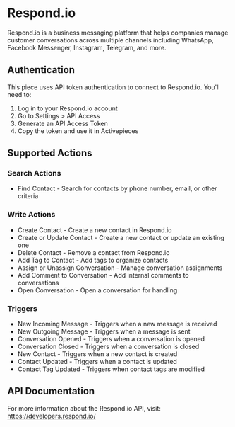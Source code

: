 # Respond.io

Respond.io is a business messaging platform that helps companies manage customer conversations across multiple channels including WhatsApp, Facebook Messenger, Instagram, Telegram, and more.

## Authentication

This piece uses API token authentication to connect to Respond.io. You'll need to:

1. Log in to your Respond.io account
2. Go to Settings > API Access
3. Generate an API Access Token
4. Copy the token and use it in Activepieces

## Supported Actions

### Search Actions
- Find Contact - Search for contacts by phone number, email, or other criteria

### Write Actions
- Create Contact - Create a new contact in Respond.io
- Create or Update Contact - Create a new contact or update an existing one
- Delete Contact - Remove a contact from Respond.io
- Add Tag to Contact - Add tags to organize contacts
- Assign or Unassign Conversation - Manage conversation assignments
- Add Comment to Conversation - Add internal comments to conversations
- Open Conversation - Open a conversation for handling

### Triggers
- New Incoming Message - Triggers when a new message is received
- New Outgoing Message - Triggers when a message is sent
- Conversation Opened - Triggers when a conversation is opened
- Conversation Closed - Triggers when a conversation is closed
- New Contact - Triggers when a new contact is created
- Contact Updated - Triggers when a contact is updated
- Contact Tag Updated - Triggers when contact tags are modified

## API Documentation

For more information about the Respond.io API, visit: https://developers.respond.io/
